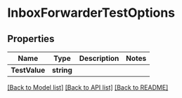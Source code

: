 # InboxForwarderTestOptions

## Properties

Name | Type | Description | Notes
------------ | ------------- | ------------- | -------------
**TestValue** | **string** |  | 

[[Back to Model list]](../README#documentation-for-models) [[Back to API list]](../README#documentation-for-api-endpoints) [[Back to README]](../README)


